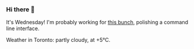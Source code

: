 ### Hi there :wave:

It's Wednesday! I'm probably working for [this bunch](https://github.com/kohofinancial), polishing a command line interface.

Weather in Toronto: partly cloudy, at +5°C.
